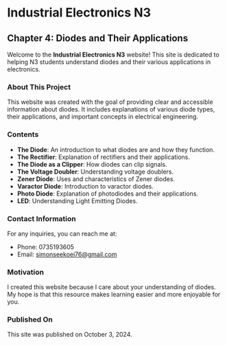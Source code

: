 # Industrial Electronics N3

## Chapter 4: Diodes and Their Applications

Welcome to the **Industrial Electronics N3** website! This site is dedicated to helping N3 students understand diodes and their various applications in electronics.

### About This Project

This website was created with the goal of providing clear and accessible information about diodes. It includes explanations of various diode types, their applications, and important concepts in electrical engineering. 

### Contents

- **The Diode**: An introduction to what diodes are and how they function.
- **The Rectifier**: Explanation of rectifiers and their applications.
- **The Diode as a Clipper**: How diodes can clip signals.
- **The Voltage Doubler**: Understanding voltage doublers.
- **Zener Diode**: Uses and characteristics of Zener diodes.
- **Varactor Diode**: Introduction to varactor diodes.
- **Photo Diode**: Explanation of photodiodes and their applications.
- **LED**: Understanding Light Emitting Diodes.

### Contact Information

For any inquiries, you can reach me at:
- Phone: 0735193605
- Email: simonseekoei76@gmail.com

### Motivation

I created this website because I care about your understanding of diodes. My hope is that this resource makes learning easier and more enjoyable for you.

### Published On

This site was published on October 3, 2024.

